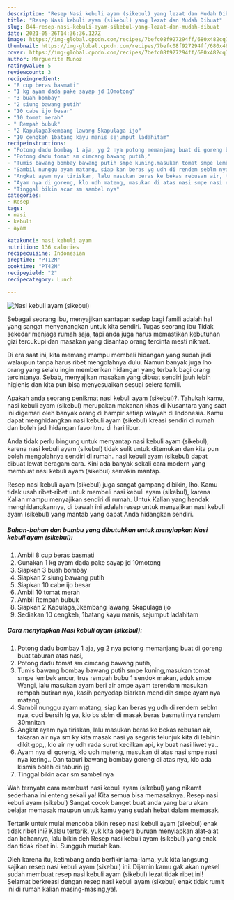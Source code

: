 ```yaml
---
description: "Resep Nasi kebuli ayam (sikebul) yang lezat dan Mudah Dibuat"
title: "Resep Nasi kebuli ayam (sikebul) yang lezat dan Mudah Dibuat"
slug: 844-resep-nasi-kebuli-ayam-sikebul-yang-lezat-dan-mudah-dibuat
date: 2021-05-26T14:36:36.127Z
image: https://img-global.cpcdn.com/recipes/7befc08f927294ff/680x482cq70/nasi-kebuli-ayam-sikebul-foto-resep-utama.jpg
thumbnail: https://img-global.cpcdn.com/recipes/7befc08f927294ff/680x482cq70/nasi-kebuli-ayam-sikebul-foto-resep-utama.jpg
cover: https://img-global.cpcdn.com/recipes/7befc08f927294ff/680x482cq70/nasi-kebuli-ayam-sikebul-foto-resep-utama.jpg
author: Marguerite Munoz
ratingvalue: 5
reviewcount: 3
recipeingredient:
- "8 cup beras basmati"
- "1 kg ayam dada pake sayap jd 10motong"
- "3 buah bombay"
- "2 siung bawang putih"
- "10 cabe ijo besar"
- "10 tomat merah"
- " Rempah bubuk"
- "2 Kapulaga3kembang lawang 5kapulaga ijo"
- "10 cengkeh 1batang kayu manis sejumput ladahitam"
recipeinstructions:
- "Potong dadu bombay 1 aja, yg 2 nya potong memanjang buat di goreng buat taburan atas nasi,"
- "Potong dadu tomat sm cimcang bawang putih,"
- "Tumis bawang bombay bawang putih smpe kuning,masukan tomat smpe lembek ancur, trus rempah bubu 1 sendok makan, aduk smoe Wangi, lalu masukan ayam beri air ampe ayam terendam masukan rempah butiran nya, kasih penyedap biarkan mendidih smpe ayam nya matang,"
- "Sambil nunggu ayam matang, siap kan beras yg udh di rendem seblm nya, cuci bersih lg ya, klo bs sblm di masak beras basmati nya rendem 30mnitan"
- "Angkat ayam nya tiriskan, lalu masukan beras ke bekas rebusan air, takaran air nya sm ky kita masak nasi ya segaris telunjuk kita di lebihin dikit gpp,, klo air ny udh rada surut kecilkan api, ky buat nasi liwet ya.."
- "Ayam nya di goreng, klo udh mateng, masukan di atas nasi smpe nasi nya kering.. Dan taburi bawang bombay goreng di atas nya, klo ada kismis boleh di taburin jg"
- "Tinggal bikin acar sm sambel nya"
categories:
- Resep
tags:
- nasi
- kebuli
- ayam

katakunci: nasi kebuli ayam 
nutrition: 136 calories
recipecuisine: Indonesian
preptime: "PT12M"
cooktime: "PT42M"
recipeyield: "2"
recipecategory: Lunch

---
```



![Nasi kebuli ayam (sikebul)](https://img-global.cpcdn.com/recipes/7befc08f927294ff/680x482cq70/nasi-kebuli-ayam-sikebul-foto-resep-utama.jpg)

Sebagai seorang ibu, menyajikan santapan sedap bagi famili adalah hal yang sangat menyenangkan untuk kita sendiri. Tugas seorang ibu Tidak sekedar menjaga rumah saja, tapi anda juga harus memastikan kebutuhan gizi tercukupi dan masakan yang disantap orang tercinta mesti nikmat.

Di era  saat ini, kita memang mampu membeli hidangan yang sudah jadi walaupun tanpa harus ribet mengolahnya dulu. Namun banyak juga lho orang yang selalu ingin memberikan hidangan yang terbaik bagi orang tercintanya. Sebab, menyajikan masakan yang dibuat sendiri jauh lebih higienis dan kita pun bisa menyesuaikan sesuai selera famili. 



Apakah anda seorang penikmat nasi kebuli ayam (sikebul)?. Tahukah kamu, nasi kebuli ayam (sikebul) merupakan makanan khas di Nusantara yang saat ini digemari oleh banyak orang di hampir setiap wilayah di Indonesia. Kamu dapat menghidangkan nasi kebuli ayam (sikebul) kreasi sendiri di rumah dan boleh jadi hidangan favoritmu di hari libur.

Anda tidak perlu bingung untuk menyantap nasi kebuli ayam (sikebul), karena nasi kebuli ayam (sikebul) tidak sulit untuk ditemukan dan kita pun boleh mengolahnya sendiri di rumah. nasi kebuli ayam (sikebul) dapat dibuat lewat beragam cara. Kini ada banyak sekali cara modern yang membuat nasi kebuli ayam (sikebul) semakin mantap.

Resep nasi kebuli ayam (sikebul) juga sangat gampang dibikin, lho. Kamu tidak usah ribet-ribet untuk membeli nasi kebuli ayam (sikebul), karena Kalian mampu menyajikan sendiri di rumah. Untuk Kalian yang hendak menghidangkannya, di bawah ini adalah resep untuk menyajikan nasi kebuli ayam (sikebul) yang mantab yang dapat Anda hidangkan sendiri.

<!--inarticleads1-->

##### Bahan-bahan dan bumbu yang dibutuhkan untuk menyiapkan Nasi kebuli ayam (sikebul):

1. Ambil 8 cup beras basmati
1. Gunakan 1 kg ayam dada pake sayap jd 10motong
1. Siapkan 3 buah bombay
1. Siapkan 2 siung bawang putih
1. Siapkan 10 cabe ijo besar
1. Ambil 10 tomat merah
1. Ambil  Rempah bubuk
1. Siapkan 2 Kapulaga,3kembang lawang, 5kapulaga ijo
1. Sediakan 10 cengkeh, 1batang kayu manis, sejumput ladahitam




<!--inarticleads2-->

##### Cara menyiapkan Nasi kebuli ayam (sikebul):

1. Potong dadu bombay 1 aja, yg 2 nya potong memanjang buat di goreng buat taburan atas nasi,
1. Potong dadu tomat sm cimcang bawang putih,
1. Tumis bawang bombay bawang putih smpe kuning,masukan tomat smpe lembek ancur, trus rempah bubu 1 sendok makan, aduk smoe Wangi, lalu masukan ayam beri air ampe ayam terendam masukan rempah butiran nya, kasih penyedap biarkan mendidih smpe ayam nya matang,
1. Sambil nunggu ayam matang, siap kan beras yg udh di rendem seblm nya, cuci bersih lg ya, klo bs sblm di masak beras basmati nya rendem 30mnitan
1. Angkat ayam nya tiriskan, lalu masukan beras ke bekas rebusan air, takaran air nya sm ky kita masak nasi ya segaris telunjuk kita di lebihin dikit gpp,, klo air ny udh rada surut kecilkan api, ky buat nasi liwet ya..
1. Ayam nya di goreng, klo udh mateng, masukan di atas nasi smpe nasi nya kering.. Dan taburi bawang bombay goreng di atas nya, klo ada kismis boleh di taburin jg
1. Tinggal bikin acar sm sambel nya




Wah ternyata cara membuat nasi kebuli ayam (sikebul) yang nikamt sederhana ini enteng sekali ya! Kita semua bisa memasaknya. Resep nasi kebuli ayam (sikebul) Sangat cocok banget buat anda yang baru akan belajar memasak maupun untuk kamu yang sudah hebat dalam memasak.

Tertarik untuk mulai mencoba bikin resep nasi kebuli ayam (sikebul) enak tidak ribet ini? Kalau tertarik, yuk kita segera buruan menyiapkan alat-alat dan bahannya, lalu bikin deh Resep nasi kebuli ayam (sikebul) yang enak dan tidak ribet ini. Sungguh mudah kan. 

Oleh karena itu, ketimbang anda berfikir lama-lama, yuk kita langsung sajikan resep nasi kebuli ayam (sikebul) ini. Dijamin kamu gak akan nyesel sudah membuat resep nasi kebuli ayam (sikebul) lezat tidak ribet ini! Selamat berkreasi dengan resep nasi kebuli ayam (sikebul) enak tidak rumit ini di rumah kalian masing-masing,ya!.

